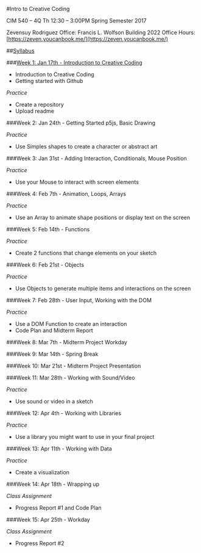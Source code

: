 #Intro to Creative Coding

CIM 540 – 4Q
Th 12:30 – 3:00PM
Spring Semester 2017

Zevensuy Rodriguez
Office: Francis L. Wolfson Building 2022
Office Hours: [https://zeven.youcanbook.me/](https://zeven.youcanbook.me/)


##[Syllabus](https://github.com/zevenrodriguez/CIM540-640/blob/master/files/CIM540-4Q-S17-Intro%20to%20Creative%20Coding.pdf)

###[Week 1: Jan 17th - Introduction to Creative Coding](https://github.com/zevenrodriguez/CIM540-640/tree/master/week1)
* Introduction to Creative Coding
* Getting started with Github


_Practice_
* Create a repository
* Upload readme

###Week 2: Jan 24th - Getting Started p5js, Basic Drawing

_Practice_
* Use Simples shapes to create a character or abstract art

###Week 3: Jan 31st - Adding Interaction, Conditionals, Mouse Position

_Practice_ 
* Use your Mouse to interact with screen elements

###Week 4: Feb 7th - Animation, Loops, Arrays

_Practice_
* Use an Array to animate shape positions or display text on the screen

###Week 5: Feb 14th - Functions

_Practice_
* Create 2 functions that change elements on your sketch

###Week 6: Feb 21st - Objects

_Practice_
* Use Objects to generate multiple items and interactions on the screen


###Week 7: Feb 28th - User Input, Working with the DOM

_Practice_
* Use a DOM Function to create an interaction
* Code Plan and Midterm Report

###Week 8: Mar 7th - Midterm Project Workday

###Week 9: Mar 14th - Spring Break

###Week 10: Mar 21st - Midterm Project Presentation

###Week 11: Mar 28th - Working with Sound/Video

_Practice_
* Use sound or video in a sketch

###Week 12: Apr 4th - Working with Libraries

_Practice_
* Use a library you might want to use in your final project

###Week 13: Apr 11th - Working with Data

_Practice_
* Create a visualization

###Week 14: Apr 18th - Wrapping up

_Class Assignment_
* Progress Report #1 and Code Plan

###Week 15: Apr 25th - Workday

_Class Assignment_
* Progress Report #2
